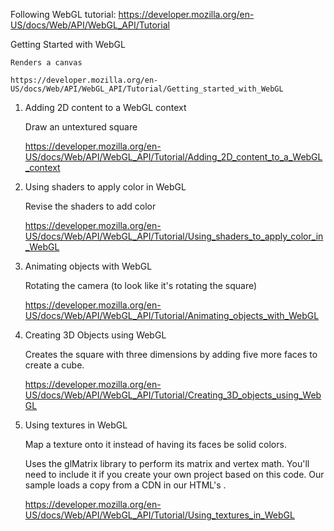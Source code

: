 Following WebGL tutorial: https://developer.mozilla.org/en-US/docs/Web/API/WebGL_API/Tutorial

Getting Started with WebGL
    
    Renders a canvas

    https://developer.mozilla.org/en-US/docs/Web/API/WebGL_API/Tutorial/Getting_started_with_WebGL

1. Adding 2D content to a WebGL context
    
    Draw an untextured square

    https://developer.mozilla.org/en-US/docs/Web/API/WebGL_API/Tutorial/Adding_2D_content_to_a_WebGL_context

2. Using shaders to apply color in WebGL
    
    Revise the shaders to add color

    https://developer.mozilla.org/en-US/docs/Web/API/WebGL_API/Tutorial/Using_shaders_to_apply_color_in_WebGL

3. Animating objects with WebGL
    
    Rotating the camera (to look like it's rotating the square)

    https://developer.mozilla.org/en-US/docs/Web/API/WebGL_API/Tutorial/Animating_objects_with_WebGL

4. Creating 3D Objects using WebGL
    
    Creates the square with three dimensions by adding five more faces to create a cube.

    https://developer.mozilla.org/en-US/docs/Web/API/WebGL_API/Tutorial/Creating_3D_objects_using_WebGL

5. Using textures in WebGL

    Map a texture onto it instead of having its faces be solid colors.

    Uses the glMatrix library to perform its matrix and vertex math. You'll need to include it if you create your own project based on this code. Our sample loads a copy from a CDN in our HTML's <head>.
    
    https://developer.mozilla.org/en-US/docs/Web/API/WebGL_API/Tutorial/Using_textures_in_WebGL